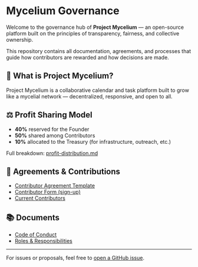 # Mycelium Governance

Welcome to the governance hub of **Project Mycelium** — an open-source platform built on the principles of transparency, fairness, and collective ownership.

This repository contains all documentation, agreements, and processes that guide how contributors are rewarded and how decisions are made.

## 🌱 What is Project Mycelium?

Project Mycelium is a collaborative calendar and task platform built to grow like a mycelial network — decentralized, responsive, and open to all.

## ⚖️ Profit Sharing Model

- **40%** reserved for the Founder
- **50%** shared among Contributors
- **10%** allocated to the Treasury (for infrastructure, outreach, etc.)

Full breakdown: [profit-distribution.md](./profit-distribution.md)

## 📄 Agreements & Contributions

- [Contributor Agreement Template](./AGREEMENT_TEMPLATE.pdf)
- [Contributor Form (sign-up)](https://docs.google.com/forms/d/e/1FAIpQLSctIFIYWTs7Map4rujeA_DoNn0XftSlQIRi76rx9imspaZ5eQ/viewform)
- [Current Contributors](./CONTRIBUTORS.md)

## 📚 Documents

- [Code of Conduct](./code-of-conduct.md)
- [Roles & Responsibilities](./roles.md)

---

For issues or proposals, feel free to [open a GitHub issue](https://github.com/YOUR_ORG/mycelium-governance/issues).
